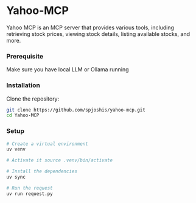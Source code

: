 # Yahoo-MCP
Yahoo MCP is an MCP server that provides various tools, including retrieving stock prices, viewing stock details, listing available stocks, and more.

### Prerequisite
Make sure you have local LLM or Ollama running

### Installation

Clone the repository:

```bash
git clone https://github.com/spjoshis/yahoo-mcp.git
cd Yahoo-MCP
```

### Setup

```bash
# Create a virtual environment 
uv venv 

# Activate it source .venv/bin/activate

# Install the dependencies
uv sync

# Run the request 
uv run request.py
```
